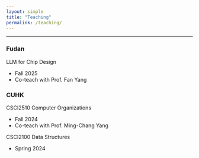 ```yaml
---
layout: simple
title: "Teaching"
permalink: /teaching/
---
```


---



### Fudan

LLM for Chip Design
* Fall 2025
* Co-teach with Prof. Fan Yang

### CUHK

CSCI2510 Computer Organizations
* Fall 2024
* Co-teach with Prof. Ming-Chang Yang

CSCI2100 Data Structures
* Spring 2024

<!-- Global site tag (gtag.js) - Google Analytics -->
<script async src="https://www.googletagmanager.com/gtag/js?id=UA-178663221-1"></script>
<script>
  window.dataLayer = window.dataLayer || [];
  function gtag(){dataLayer.push(arguments);}
  gtag('js', new Date());

  gtag('config', 'UA-178663221-1');
</script>


